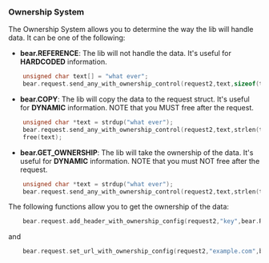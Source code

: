 
### Ownership System

The Ownership System allows you to determine the way the lib will handle data.
It can be one of the following:

- **bear.REFERENCE**: The lib will not handle the data. It's useful for **HARDCODED** information.

```c
    unsigned char text[] = "what ever";
    bear.request.send_any_with_ownership_control(request2,text,sizeof(text)-1,bear.REFERENCE);
```

- **bear.COPY**: The lib will copy the data to the request struct. It's useful for **DYNAMIC** information.
NOTE that you MUST free after the request.
```c
    unsigned char *text = strdup("what ever");
    bear.request.send_any_with_ownership_control(request2,text,strlen(text),bear.COPY);
    free(text);
```

- **bear.GET_OWNERSHIP**: The lib will take the ownership of the data. It's useful for **DYNAMIC** information.
NOTE that you must NOT free after the request.
```c
    unsigned char *text = strdup("what ever");
    bear.request.send_any_with_ownership_control(request2,text,strlen(text),bear.GET_OWNERSHIP);
```


The following functions allow you to get the ownership of the data:
```c
    bear.request.add_header_with_ownership_config(request2,"key",bear.REFERENCE,"value",bear.REFERENCE);
```

and

```c
    bear.request.set_url_with_ownership_config(request2,"example.com",bear.REFERENCE);
```

